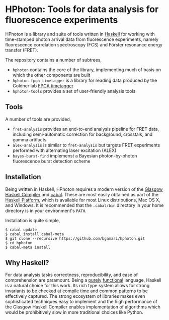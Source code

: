 # HPhoton: Tools for data analysis for fluorescence experiments

HPhoton is a library and suite of tools written in [Haskell][haskell]
for working with time-stamped photon arrival data from fluorescence
experiments, namely fluorescence correlation spectroscopy (FCS) and
Förster resonance energy transfer (FRET).

The repository contains a number of subtrees,
 * `hphoton` contains the core of the library, implementing much of
   basis on which the other components are built
 * `hphoton-fpga-timetagger` is a library for reading data produced by
   the Goldner lab [FPGA timetagger][]
 * `hphoton-tools` provides a set of user-friendly analysis tools

[FPGA timetagger]: http://goldnerlab.physics.umass.edu/wiki/FpgaTimeTagger

## Tools

A number of tools are provided,

 * `fret-analysis` provides an end-to-end analysis pipeline for FRET data,
   including semi-automatic correction for background, crosstalk, and gamma
   artifacts
 * `alex-analysis` is similar to `fret-analysis` but targets FRET experiments
   performed with alternating laser excitation (ALEX)
 * `bayes-burst-find` implemenst a Bayesian photon-by-photon
   fluorescence burst detection scheme

[haskell]: http://www.haskell.org/

## Installation

Being written in Haskell, HPhoton requires a modern version of the
[Glasgow Haskell Compiler][ghc] and [cabal][]. These are most
easily obtained as part of the [Haskell Platform][hp], which is
available for most Linux distributions, Mac OS X, and Windows.
It is recommended that the `.cabal/bin` directory in your home
directory is in your environment's `PATH`.

Installation is quite simple,

    $ cabal update
    $ cabal install cabal-meta
    $ git clone --recursive https://github.com/bgamari/hphoton.git
    $ cd hphoton
    $ cabal-meta install

[ghc]: http://www.haskell.org/ghc/
[cabal]: http://www.haskell.org/cabal/
[hp]: http://www.haskell.org/platform/

## Why Haskell?

For data analysis tasks correctness, reproducibility, and ease of
comprehension are paramount. Being a [purely][pure] [functional][]
language, Haskell is a natural choice for this work. Its rich type
system allows for strong invariants to be checked at compile time and
common patterns to be effectively captured. The strong ecosystem of
libraries makes even sophisticated techniques easy to implement and
the high performance of the Glasgow Haskell Compiler enables
implementation of algorithms which would be prohibitively slow in more
traditional choices like Python.

[pure]: http://en.wikipedia.org/wiki/Purely_functional
[functional]: http://en.wikipedia.org/wiki/Functional_programming
